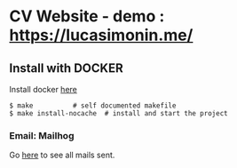 CV Website - demo : https://lucasimonin.me/
===

## Install with DOCKER
Install docker [here](https://docs.docker.com/compose/install/#prerequisites)
```
$ make          # self documented makefile
$ make install-nocache  # install and start the project
```

### Email: Mailhog
Go [here](http://localhost:8025/) to see all mails sent.
